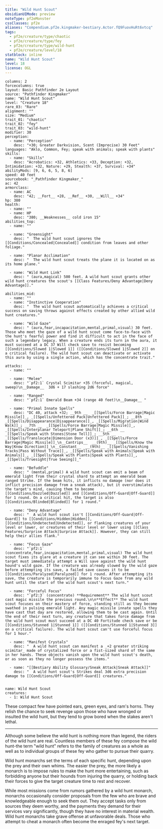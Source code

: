 ```yaml
---
title: "Wild Hunt Scout"
obsidianUIMode: preview
noteType: pf2eMonster
cssClasses: pf2e
aliases: "Compendium.pf2e.kingmaker-bestiary.Actor.fQ9FuovHuRt6vtcq" 
tags:
  - pf2e/creature/type/chaotic
  - pf2e/creature/type/fey
  - pf2e/creature/type/wild-hunt
  - pf2e/creature/level/18
statblock: inline
name: "Wild Hunt Scout"
level: 18
license: OGL
---
```


```statblock
columns: 2
forcecolumns: true
layout: Basic Pathfinder 2e Layout
source: "Pathfinder Kingmaker"
name: "Wild Hunt Scout"
level: "Creature 18"
rare_03: "Rare"
alignment: ""
size: "Medium"
trait_01: "chaotic"
trait_02: "fey"
trait_03: "wild-hunt"
modifier: 30
perception:
  - name: "Perception"
    desc: "+30; Greater Darkvision, Scent (Imprecise) 30 Feet"
languages: "Aklo, Common, Fey; speak with animals; speak with plants"
skills:
  - name: "Skills"
    desc: "Acrobatics: +32, Athletics: +33, Deception: +32, Intimidation: +32, Nature: +29, Stealth: +37, Survival: +34"
abilityMods: [9, 6, 6, 5, 8, 6]
speed: 40 feet
sourcebook: "_Pathfinder Kingmaker_"
ac: 42
armorclass:
  - name: AC
    desc: "42; __Fort__ +28, __Ref__ +30, __Will__ +34"
hp: 380
health:
  - name: ""
  - name: HP
    desc: "380; __Weaknesses__ cold iron 15"
abilities_top:
  - name: ""

  - name: "Greensight"
    desc: "  The wild hunt scout ignores the [[Conditions/Concealed|Concealed]] condition from leaves and other foliage."

  - name: "Planar Acclimation"
    desc: "  The wild hunt scout treats the plane it is located on as its home plane."

  - name: "Wild Hunt Link"
    desc: " (aura,magical) 500 feet. A wild hunt scout grants other wild hunt creatures the scout's [[Class Features/Deny Advantage|Deny Advantage]]."

abilities_mid:
  - name: ""
  - name: "Instinctive Cooperation"
    desc: "  The wild hunt scout automatically achieves a critical success on saving throws against effects created by other allied wild hunt creatures."

  - name: "Wild Gaze"
    desc: " (aura,fear,incapacitation,mental,primal,visual) 30 feet. Those who meet the gaze of a wild hunt scout come face-to-face with the hunt's fearful power and find it difficult to act in the face of such a legendary legacy. When a creature ends its turn in the aura, it must succeed at a DC 37 Will check save to resist becoming [[Conditions/Slowed 1|Slowed 1]] ([[Conditions/Slowed 1|Slowed 2]] on a critical failure). The wild hunt scout can deactivate or activate this aura by using a single action, which has the concentrate trait."

attacks:
  - name: ""

  - name: "Melee"
    desc: "`pf2:1` Crystal Scimitar +35 (forceful, magical, sweep)\n__Damage__  3d6 + 17 slashing 2d6 force"

  - name: "Ranged"
    desc: "`pf2:1` Emerald Beam +34 (range 40 feet)\n__Damage__ "

  - name: "Primal Innate Spells"
    desc: "DC 40, attack +32; __9th __  _[[Spells/Force Barrage|Magic Missile]]_, _[[Spells/Unfettered Pack|Unfettered Pack]]_; __8th __  _[[Spells/Disappearance|Disappearance]]_, _[[Spells/Migration|Wind Walk]]_; __7th __  _[[Spells/Force Barrage|Magic Missile]]_, _[[Spells/Interplanar Teleport|Plane Shift]]_; __6th __  _[[Spells/Speak with Stones|Stone Tell]]_; __5th __  _[[Spells/Translocate|Dimension Door (x3)]]_, _[[Spells/Force Barrage|Magic Missile]]_\n__Cantrips__  __(9th)__ _[[Spells/Know the Way|Know Direction]]_\n__Constant__  __(9th)__ _[[Spells/Vanishing Tracks|Pass Without Trace]]_, _[[Spells/Speak with Animals|Speak with Animals]]_, _[[Spells/Speak with Plants|Speak with Plants]]_, _[[Spells/Truesight|True Seeing]]_"

  - name: "Befuddle"
    desc: " (mental,primal) A wild hunt scout can emit a beam of emerald light from their crystal shard to attempt an emerald beam ranged Strike. If the beam hits, it inflicts no damage (nor does it inflict precision damage from a sneak attack), but it overstimulates the target's mind, causing them to become [[Conditions/Dazzled|Dazzled]] and [[Conditions/Off-Guard|Off-Guard]] for 1 round. On a critical hit, the target is also [[Conditions/Blinded|Blinded]] for 1 round."

  - name: "Deny Advantage"
    desc: "  A wild hunt scout isn't [[Conditions/Off-Guard|Off-Guard]] to [[Conditions/Hidden|Hidden]], [[Conditions/Undetected|Undetected]], or flanking creatures of your level or lower, or creatures of their level or lower using [[Class Features/Surprise Attack|Surprise Attack]]. However, they can still help their allies flank."

  - name: "Focus Gaze"
    desc: "`pf2:1` (concentrate,fear,incapacitation,mental,primal,visual) The wild hunt scout fixes its glare at a creature it can see within 30 feet. The target must immediately attempt a Will save against the wild hunt hound's wild gaze. If the creature was already slowed by the wild gaze before attempting its save, a failed save causes it to be [[Conditions/Paralyzed|Paralyzed]] for 1 round. After attempting its save, the creature is temporarily immune to Focus Gaze from any wild hunt until the start of the wild hunt scout's next turn."

  - name: "Forceful Focus"
    desc: "`pf2:3` (concentrate) **Requirement** The wild hunt scout cast magic missile the previous round.\n\n**Effect** The wild hunt scout focuses on their mastery of force, standing still as they become swathed in pulsing emerald light. Any magic missile innate spells they have cast that day are restored, allowing them to be cast again. Until the end of their next turn, any creature that takes force damage from the wild hunt scout must succeed at a DC 40 Fortitude check save or be [[Conditions/Stunned 1|Stunned 1]] ([[Conditions/Stunned 1|Stunned 3]] on a critical failure). The wild hunt scout can't use forceful focus for 1 hour."

  - name: "Manifest Crystals"
    desc: "  A wild hunt scout can manifest a _+2 greater striking scimitar_ made of crystalized force or a fist-sized shard of the same in her hands. These objects vanish upon the wild hunt scout's death, or as soon as they no longer possess the items."

  - name: "[[Bestiary Ability Glossary/Sneak Attack|Sneak Attack]]"
    desc: "  A wild hunt scout's Strikes deal 3d6 extra precision damage to [[Conditions/Off-Guard|Off-Guard]] creatures."
 
```

```encounter-table
name: Wild Hunt Scout
creatures:
  - 1: Wild Hunt Scout
```



These compact few have pointed ears, green eyes, and ram's horns. They relish the chance to seek revenge upon those who have wronged or insulted the wild hunt, but they tend to grow bored when the stakes aren't lethal.

* * *

Although some believe the wild hunt is nothing more than legend, the riders of the wild hunt are real. Countless members of these fey compose the wild hunt-the term "wild hunt" refers to the family of creatures as a whole as well as to individual groups of these fey who gather to pursue their quarry.

Wild hunt monarchs set the terms of each specific hunt, depending upon the prey and their own whims. The easier the prey, the more likely a monarch is to impose rules to make the hunt more entertaining, such as forbidding anyone but their hounds from injuring the quarry, or holding back their forces to give the target creature time to rest and recover.

While most missions come from rumors gathered by a wild hunt monarch, monarchs occasionally consider proposals from the few who are brave and knowledgeable enough to seek them out. They accept tasks only from sources they deem worthy, and the payments they demand for their services vary significantly, though they have no interest in material wealth. Wild hunt monarchs take grave offense at unfavorable deals. Those who attempt to cheat a monarch often become the enraged fey's next target.
